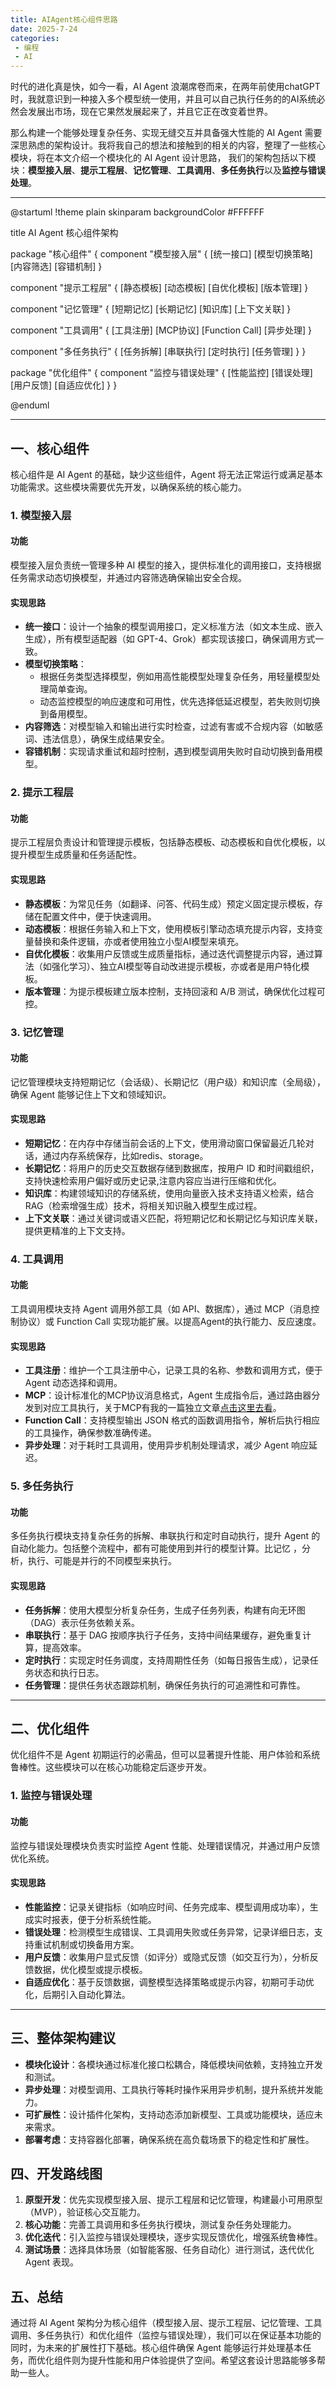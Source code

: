 ```yaml
---
title: AIAgent核心组件思路
date: 2025-7-24
categories:
 - 编程
 - AI
---
```

时代的进化真是快，如今一看，AI Agent 浪潮席卷而来，在两年前使用chatGPT时，我就意识到一种接入多个模型统一使用，并且可以自己执行任务的的AI系统必然会发展出市场，现在它果然发展起来了，并且它正在改变着世界。

那么构建一个能够处理复杂任务、实现无缝交互并具备强大性能的 AI Agent 需要深思熟虑的架构设计。我将我自己的想法和接触到的相关的内容，整理了一些核心模块，将在本文介绍一个模块化的 AI Agent 设计思路，
我们的架构包括以下模块：**模型接入层**、**提示工程层**、**记忆管理**、**工具调用**、**多任务执行**以及**监控与错误处理**。

---
@startuml
!theme plain
skinparam backgroundColor #FFFFFF

title AI Agent 核心组件架构

package "核心组件" {
  component "模型接入层" {
    [统一接口]
    [模型切换策略]
    [内容筛选]
    [容错机制]
  }

  component "提示工程层" {
    [静态模板]
    [动态模板]
    [自优化模板]
    [版本管理]
  }

  component "记忆管理" {
    [短期记忆]
    [长期记忆]
    [知识库]
    [上下文关联]
  }

  component "工具调用" {
    [工具注册]
    [MCP协议]
    [Function Call]
    [异步处理]
  }

  component "多任务执行" {
    [任务拆解]
    [串联执行]
    [定时执行]
    [任务管理]
  }
}

package "优化组件" {
  component "监控与错误处理" {
    [性能监控]
    [错误处理]
    [用户反馈]
    [自适应优化]
  }
}

@enduml

---

## 一、核心组件
核心组件是 AI Agent 的基础，缺少这些组件，Agent 将无法正常运行或满足基本功能需求。这些模块需要优先开发，以确保系统的核心能力。

### 1. 模型接入层
#### 功能
模型接入层负责统一管理多种 AI 模型的接入，提供标准化的调用接口，支持根据任务需求动态切换模型，并通过内容筛选确保输出安全合规。

#### 实现思路
- **统一接口**：设计一个抽象的模型调用接口，定义标准方法（如文本生成、嵌入生成），所有模型适配器（如 GPT-4、Grok）都实现该接口，确保调用方式一致。
- **模型切换策略**：
  - 根据任务类型选择模型，例如用高性能模型处理复杂任务，用轻量模型处理简单查询。
  - 动态监控模型的响应速度和可用性，优先选择低延迟模型，若失败则切换到备用模型。
- **内容筛选**：对模型输入和输出进行实时检查，过滤有害或不合规内容（如敏感词、违法信息），确保生成结果安全。
- **容错机制**：实现请求重试和超时控制，遇到模型调用失败时自动切换到备用模型。

### 2. 提示工程层
#### 功能
提示工程层负责设计和管理提示模板，包括静态模板、动态模板和自优化模板，以提升模型生成质量和任务适配性。

#### 实现思路
- **静态模板**：为常见任务（如翻译、问答、代码生成）预定义固定提示模板，存储在配置文件中，便于快速调用。
- **动态模板**：根据任务输入和上下文，使用模板引擎动态填充提示内容，支持变量替换和条件逻辑，亦或者使用独立小型AI模型来填充。
- **自优化模板**：收集用户反馈或生成质量指标，通过迭代调整提示内容，通过算法（如强化学习）、独立AI模型等自动改进提示模板，亦或者是用户特化模板。
- **版本管理**：为提示模板建立版本控制，支持回滚和 A/B 测试，确保优化过程可控。

### 3. 记忆管理
#### 功能
记忆管理模块支持短期记忆（会话级）、长期记忆（用户级）和知识库（全局级），确保 Agent 能够记住上下文和领域知识。

#### 实现思路
- **短期记忆**：在内存中存储当前会话的上下文，使用滑动窗口保留最近几轮对话，通过内存系统保存，比如redis、storage。
- **长期记忆**：将用户的历史交互数据存储到数据库，按用户 ID 和时间戳组织，支持快速检索用户偏好或历史记录,注意内容应当进行压缩和优化。
- **知识库**：构建领域知识的存储系统，使用向量嵌入技术支持语义检索，结合 RAG（检索增强生成）技术，将相关知识融入模型生成过程。
- **上下文关联**：通过关键词或语义匹配，将短期记忆和长期记忆与知识库关联，提供更精准的上下文支持。

### 4. 工具调用
#### 功能
工具调用模块支持 Agent 调用外部工具（如 API、数据库），通过 MCP（消息控制协议）或 Function Call 实现功能扩展。以提高Agent的执行能力、反应速度。

#### 实现思路
- **工具注册**：维护一个工具注册中心，记录工具的名称、参数和调用方式，便于 Agent 动态选择和调用。
- **MCP**：设计标准化的MCP协议消息格式，Agent 生成指令后，通过路由器分发到对应工具执行，关于MCP有我的一篇独立文章[点击这里去看](https://inksnowhl.cn/inksnow-blog/blogs/codes/js/kaifayigeMCPfuwu.html)。
- **Function Call**：支持模型输出 JSON 格式的函数调用指令，解析后执行相应的工具操作，确保参数准确传递。
- **异步处理**：对于耗时工具调用，使用异步机制处理请求，减少 Agent 响应延迟。

### 5. 多任务执行
#### 功能
多任务执行模块支持复杂任务的拆解、串联执行和定时自动执行，提升 Agent 的自动化能力。包括整个流程中，都有可能使用到并行的模型计算。比记忆 ，分析，执行、可能是并行的不同模型来执行。

#### 实现思路
- **任务拆解**：使用大模型分析复杂任务，生成子任务列表，构建有向无环图（DAG）表示任务依赖关系。
- **串联执行**：基于 DAG 按顺序执行子任务，支持中间结果缓存，避免重复计算，提高效率。
- **定时执行**：实现定时任务调度，支持周期性任务（如每日报告生成），记录任务状态和执行日志。
- **任务管理**：提供任务状态跟踪机制，确保任务执行的可追溯性和可靠性。

---

## 二、优化组件
优化组件不是 Agent 初期运行的必需品，但可以显著提升性能、用户体验和系统鲁棒性。这些模块可以在核心功能稳定后逐步开发。

### 1. 监控与错误处理
#### 功能
监控与错误处理模块负责实时监控 Agent 性能、处理错误情况，并通过用户反馈优化系统。

#### 实现思路
- **性能监控**：记录关键指标（如响应时间、任务完成率、模型调用成功率），生成实时报表，便于分析系统性能。
- **错误处理**：检测模型生成错误、工具调用失败或任务异常，记录详细日志，支持重试机制或切换备用方案。
- **用户反馈**：收集用户显式反馈（如评分）或隐式反馈（如交互行为），分析反馈数据，优化模型或提示模板。
- **自适应优化**：基于反馈数据，调整模型选择策略或提示内容，初期可手动优化，后期引入自动化算法。

---

## 三、整体架构建议
- **模块化设计**：各模块通过标准化接口松耦合，降低模块间依赖，支持独立开发和测试。
- **异步处理**：对模型调用、工具执行等耗时操作采用异步机制，提升系统并发能力。
- **可扩展性**：设计插件化架构，支持动态添加新模型、工具或功能模块，适应未来需求。
- **部署考虑**：支持容器化部署，确保系统在高负载场景下的稳定性和扩展性。

## 四、开发路线图
1. **原型开发**：优先实现模型接入层、提示工程层和记忆管理，构建最小可用原型（MVP），验证核心交互能力。
2. **核心功能**：完善工具调用和多任务执行模块，测试复杂任务处理能力。
3. **优化迭代**：引入监控与错误处理模块，逐步实现反馈优化，增强系统鲁棒性。
4. **测试场景**：选择具体场景（如智能客服、任务自动化）进行测试，迭代优化 Agent 表现。

## 五、总结
通过将 AI Agent 架构分为核心组件（模型接入层、提示工程层、记忆管理、工具调用、多任务执行）和优化组件（监控与错误处理），我们可以在保证基本功能的同时，为未来的扩展性打下基础。核心组件确保 Agent 能够运行并处理基本任务，而优化组件则为提升性能和用户体验提供了空间。希望这套设计思路能够多帮助一些人。
